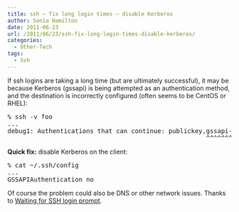 ```yaml
---
title: ssh – fix long login times – disable Kerberos
author: Sonia Hamilton
date: 2011-06-23
url: /2011/06/23/ssh-fix-long-login-times-disable-kerberos/
categories:
  - Other-Tech
tags:
  - Ssh
---
```

If ssh logins are taking a long time (but are ultimately successful), it may be because Kerberos (gssapi) is being attempted as an authentication method, and the destination is incorrectly configured (often seems to be CentOS or RHEL):

<!--more-->

<pre>% ssh -v foo
...
debug1: Authentications that can continue: publickey,gssapi-with-mic,password
                                                     ^^^^^^^^^^^^^^^</pre>

**Quick fix:** disable Kerberos on the client:

<pre>% cat ~/.ssh/config
...
GSSAPIAuthentication no</pre>

Of course the problem could also be DNS or other network issues. Thanks to [Waiting for SSH login prompt][1].

 [1]: http://linuxsysadminblog.com/2009/07/waiting-for-ssh-login-prompt/
